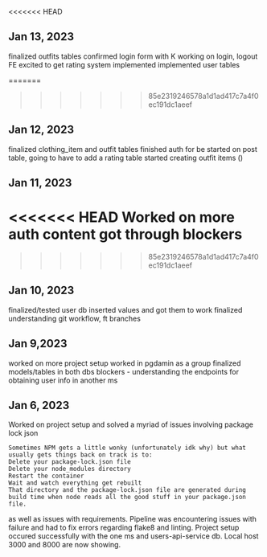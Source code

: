 <<<<<<< HEAD
## Jan 13, 2023
finalized outfits tables
confirmed login form with K
working on login, logout FE
excited to get rating system implemented
implemented user tables

=======
>>>>>>> 85e2319246578a1d1ad417c7a4f0ec191dc1aeef
## Jan 12, 2023
finalized clothing_item and outfit tables
finished auth for be
started on post table, going to have to add a rating table
started creating outfit items ()

## Jan 11, 2023
<<<<<<< HEAD
Worked on more auth content
got through blockers
=======

>>>>>>> 85e2319246578a1d1ad417c7a4f0ec191dc1aeef

## Jan 10, 2023
finalized/tested user db
inserted values and got them to work
finalized understanding git workflow, ft branches

## Jan 9,2023
worked on more project setup
worked in pgdamin as a group
finalized models/tables in both dbs
blockers - understanding the endpoints for obtaining user info in another ms


## Jan 6, 2023
Worked on project setup and solved a myriad of issues involving package lock json
```
Sometimes NPM gets a little wonky (unfortunately idk why) but what usually gets things back on track is to:
Delete your package-lock.json file
Delete your node_modules directory
Restart the container
Wait and watch everything get rebuilt
That directory and the package-lock.json file are generated during build time when node reads all the good stuff in your package.json file.
```
as well as issues with requirements. Pipeline was encountering issues with failure and had to fix errors regarding flake8 and linting. Project setup occured successfully with the one ms and users-api-service db. Local host 3000 and 8000 are now showing.
